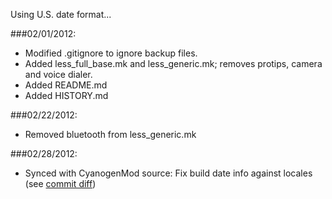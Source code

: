 Using U.S. date format...

###02/01/2012:
* Modified .gitignore to ignore backup files.
* Added less_full_base.mk and less_generic.mk; removes protips, camera and voice dialer.
* Added README.md
* Added HISTORY.md

###02/22/2012:
* Removed bluetooth from less_generic.mk

###02/28/2012:
* Synced with CyanogenMod source: Fix build date info against locales (see [commit diff](https://github.com/CyanogenMod/android_build/commit/79f9818d282743c98b3859d38b196d5a3cd14203))
